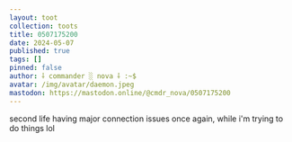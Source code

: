 ```yaml
---
layout: toot
collection: toots
title: 0507175200
date: 2024-05-07
published: true
tags: []
pinned: false
author: ⸸ commander ░ nova ⸸ :~$
avatar: /img/avatar/daemon.jpeg
mastodon: https://mastodon.online/@cmdr_nova/0507175200
---
```


second life having major connection issues once again, while i'm trying to do things lol
